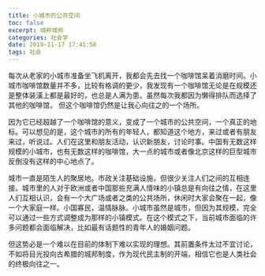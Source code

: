 ```yaml
---
title: 小城市的公共空间
toc: false
excerpt: 城邦城邦
categories: 社会学
date: 2019-11-17 17:41:58
tags: 社会
---
```



每次从老家的小城市准备坐飞机离开，我都会先去找一个咖啡馆呆着消磨时间。小城市咖啡馆数量并不多，比较有格调的更少，我发现有一个咖啡馆无论是在规模还是整体装潢上都是最好的，也总是人满为患。虽然每次我都因为懒得排队而选择了其他的咖啡馆， 但这个咖啡馆仍然是让我心向往之的一个场所。

因为它已经超越了一个咖啡馆的意义，变成了一个城市的公共空间，一个真正的地标。可以想见的是，这个城市的所有的年轻人，都知道这个地方，来过或者有朋友来过，听说过。人们在这里和朋友活动，认识新朋友，讨论时事。中国有无数这样规模的小城市，也有无数这样的咖啡馆，大一点的城市或者像北京这样的巨型城市反倒没有这样的中心地点了。

城市一直是陌生人的聚居地。市政关注基础设施，但很少关注人们之间的互相连接。城市里的人对于欧洲或者中国那些充满人情味的小镇总是有向往之情，在这里人们互相认识，会有一个大广场或者之类的公共场所，休闲时大家会聚在一起，像一个大家庭一样。小国寡民，温情脉脉。小城市虽然是城市，但因为其规模，完全可以通过一些方式调整成为那样的小镇模式。在这个模式之下，当前城市面临的许多问题都会面临解决，比如最有话题性的青年人的婚姻问题。

但这势必是一个难以在目前的体制下难以实现的理想。其前置条件太过不宜讨论，不如将目光投向古希腊的城邦制度，作为现代民主制的开端，相信它也是人类社会的终极向往之一。
